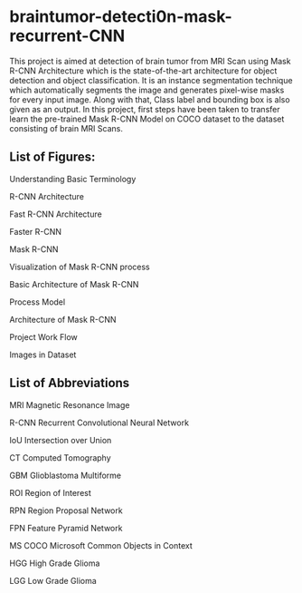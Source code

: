 # braintumor-detecti0n-mask-recurrent-CNN
This project is aimed at detection of brain tumor from MRI Scan using Mask R-CNN Architecture which is the state-of-the-art architecture for object detection and object classification. It is an instance segmentation technique which automatically segments the image and generates pixel-wise masks for every input image. Along with that, Class label and bounding box is also given as an output. In this project, first steps have been taken to transfer learn the pre-trained Mask R-CNN Model on COCO dataset to the dataset consisting of brain MRI Scans.


## List of Figures:

Understanding Basic Terminology

R-CNN Architecture

Fast R-CNN Architecture

Faster R-CNN

Mask R-CNN

Visualization of Mask R-CNN process

Basic Architecture of Mask R-CNN

Process Model

Architecture of Mask R-CNN

Project Work Flow

Images in Dataset


## List of Abbreviations

MRI						Magnetic Resonance Image

R-CNN					Recurrent Convolutional Neural Network

IoU						Intersection over Union

CT						Computed Tomography

GBM						Glioblastoma Multiforme

ROI						Region of Interest

RPN						Region Proposal Network

FPN						Feature Pyramid Network

MS COCO					Microsoft Common Objects in Context

HGG						High Grade Glioma

LGG						Low Grade Glioma
